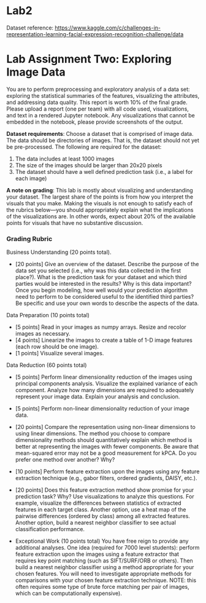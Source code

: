 # Lab2
Dataset reference: https://www.kaggle.com/c/challenges-in-representation-learning-facial-expression-recognition-challenge/data

# Lab Assignment Two: Exploring Image Data 
You are to perform preprocessing and exploratory analysis of a data set: exploring the statistical summaries of the features, visualizing the attributes, and addressing data quality. This report is worth 10% of the final grade. Please upload a report (one per team) with all code used, visualizations, and text in a rendered Jupyter notebook. Any visualizations that cannot be embedded in the notebook, please provide screenshots of the output.

__Dataset requirements__: Choose a dataset that is comprised of image data. The data should be directories of images. That is, the dataset should not yet be pre-processed. The following are required for the dataset:

1. The data includes at least 1000 images
2. The size of the images should be larger than 20x20 pixels 
3. The dataset should have a well defined prediction task (i.e., a label for each image)

__A note on grading__: This lab is mostly about visualizing and understanding your dataset. The largest share of the points is from how you interpret the visuals that you make. Making the visuals is not enough to satisfy each of the rubrics below—you should appropriately explain what the implications of the visualizations are. In other words, expect about 20% of the available points for visuals that have no substantive discussion. 

### Grading Rubric

Business Understanding (20 points total).  
* [20 points] Give an overview of the dataset. Describe the purpose of the data set you selected (i.e., why was this data collected in the first place?). What is the prediction task for your dataset and which third parties would be interested in the results? Why is this data important? Once you begin modeling, how well would your prediction algorithm need to perform to be considered useful to the identified third parties? Be specific and use your own words to describe the aspects of the data.

Data Preparation (10 points total)
* [5 points] Read in your images as numpy arrays. Resize and recolor images as necessary. 
* [4 points] Linearize the images to create a table of 1-D image features (each row should be one image).   
* [1 points] Visualize several images.

Data Reduction (60 points total)
* [5 points] Perform linear dimensionality reduction of the images using principal components analysis. Visualize the explained variance of each component. Analyze how many dimensions are required to adequately represent your image data. Explain your analysis and conclusion.
* [5 points] Perform non-linear dimensionality reduction of your image data.
* [20 points]  Compare the representation using non-linear dimensions to using linear dimensions. The method you choose to compare dimensionality methods should quantitatively explain which method is better at representing the images with fewer components. Be aware that mean-squared error may not be a good measurement for kPCA.  Do you prefer one method over another? Why?
* [10 points] Perform feature extraction upon the images using any feature extraction technique (e.g., gabor filters, ordered gradients, DAISY, etc.).
* [20 points] Does this feature extraction method show promise for your prediction task? Why? Use visualizations to analyze this questions. For example, visualize the differences between statistics of extracted features in each target class. Another option, use a heat map of the pairwise differences (ordered by class) among all extracted features. Another option, build a nearest neighbor classifier to see actual classification performance.  

* Exceptional Work (10 points total)
You have free reign to provide any additional analyses. 
One idea (required for 7000 level students): perform feature extraction upon the images using a feature extractor that requires key point matching (such as SIFT/SURF/ORB or others). Then build a nearest neighbor classifier using a method appropriate for your chosen features. You will need to investigate appropriate methods for comparisons with your chosen feature extraction technique. NOTE: this often requires some type of brute force matching per pair of images, which can be computationally expensive).
